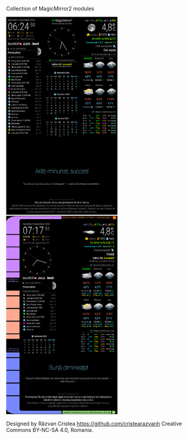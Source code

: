 Collection of MagicMirror2 modules

<img src=https://github.com/razvanh255/MM-modules/blob/main/classic.png width=300>
<img src=https://github.com/razvanh255/MM-modules/blob/main/startrek.png width=300>


Designed by Răzvan Cristea https://github.com/cristearazvanh Creative Commons BY-NC-SA 4.0, Romania.
